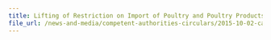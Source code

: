 ```yaml
---
title: Lifting of Restriction on Import of Poultry and Poultry Products from Affected Regions in the Netherlands 
file_url: /news-and-media/competent-authorities-circulars/2015-10-02-ca.pdf
---
```

